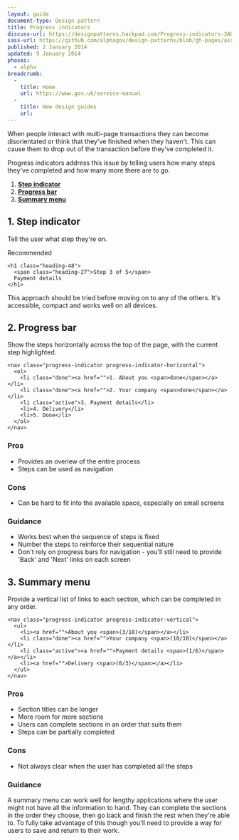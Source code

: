 ```yaml
---
layout: guide
document-type: Design pattern
title: Progress indicators
discuss-url: https://designpatterns.hackpad.com/Progress-indicators-3AOrLoia9Us
sass-url: https://github.com/alphagov/design-patterns/blob/gh-pages/assets/sass/design-patterns/_progress-indicator.scss
published: 2 January 2014
updated: 9 January 2014
phases:
  - alpha
breadcrumb:
  -
    title: Home
    url: https://www.gov.uk/service-manual
  -
    title: New design guides
    url:
---
```


When people interact with multi-page transactions they can become disorientated or think that they've finished when they haven't. This can cause them to drop out of the transaction before they've completed it.

Progress indicators address this issue by telling users how many steps they've completed and how many more there are to go.

1. **[Step indicator](#step-indicator)**
2. **[Progress bar](#progress-bar)**
3. **[Summary menu](#summary-menu)**

<h2 class="heading-36" id="step-indicator">1. Step indicator</h2>

Tell the user what step they're on.

<div class="example">
  <div class="ribbon">Recommended</div>
  <div class="inner-block">
    
    <h1 class="heading-48">
      <span class="heading-27">Step 3 of 5</span>
      Payment details
    </h1>
    
  </div>
</div>

This approach should be tried before moving on to any of the others. It's accessible, compact and works well on all devices.

<h2 class="heading-36" id="progress-bar">2. Progress bar</h2>

Show the steps horizontally across the top of the page, with the current step highlighted.

<div class="example example-wide">
  <div class="inner-block">
    
    <nav class="progress-indicator progress-indicator-horizontal">
      <ol>
        <li class="done"><a href="">1. About you <span>done</span></a></li>
        <li class="done"><a href="">2. Your company <span>done</span></a></li>
        <li class="active">3. Payment details</li>
        <li>4. Delivery</li>
        <li>5. Done</li>
      </ol>
    </nav>
    
  </div>
</div>

<h3 class="heading-24">Pros</h3>

* Provides an overiew of the entire process
* Steps can be used as navigation

<h3 class="heading-24">Cons</h3>

* Can be hard to fit into the available space, especially on small screens

<h3 class="heading-24">Guidance</h3>

* Works best when the sequence of steps is fixed
* Number the steps to reinforce their sequential nature
* Don't rely on progress bars for navigation - you'll still need to provide 'Back' and 'Next' links on each screen


<h2 class="heading-36" id="summary-menu">3. Summary menu</h2>

Provide a vertical list of links to each section, which can be completed in any order.

<div class="example">
  <div class="inner-block">
    
    <nav class="progress-indicator progress-indicator-vertical">
      <ul>
        <li><a href="">About you <span>(3/10)</span></a></li>
        <li class="done"><a href="">Your company <span>(10/10)</span></a></li>
        <li class="active"><a href="">Payment details <span>(1/6)</span></a></li>
        <li><a href="">Delivery <span>(0/3)</span></a></li>
      </ul>
    </nav>
    
  </div>
</div>

<h3 class="heading-24">Pros</h3>

* Section titles can be longer
* More room for more sections
* Users can complete sections in an order that suits them
* Steps can be partially completed

<h3 class="heading-24">Cons</h3>

* Not always clear when the user has completed all the steps

<h3 class="heading-24">Guidance</h3>

A summary menu can work well for lengthy applications where the user might not have all the information to hand.
They can complete the sections in the order they choose, then go back and finish the rest when they're able to.
To fully take advantage of this though you'll need to provide a way for users to save and return to their work.




